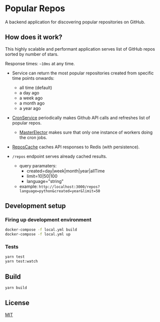 # Popular Repos

A backend application for discovering popular repositories on GitHub.

## How does it work?

This highly scalable and performant application serves list of GitHub repos sorted by number of stars.

Response times: `~10ms` at any time.

- Service can return the most popular repositories created from specific time points onwards:

  - all time (default)
  - a day ago
  - a week ago
  - a month ago
  - a year ago

- [CronService](src/cron/CronService.ts) periodically makes Github API calls and refreshes list of popular repos.
  - [MasterElector](src/utils/MasterElector.ts) makes sure that only one instance of workers doing the cron jobs.
- [ReposCache](src/caches/ReposCache.ts) caches API responses to Redis (with persistence).
- `/repos` endpoint serves already cached results.
  - query paramaters:
    - created=day|week|month|year|allTime
    - limit=10|50|100
    - language="string"
  - example: `http://localhost:3000/repos?language=python&created=year&limit=50`

## Development setup

### Firing up development environment

```sh
docker-compose -f local.yml build
docker-compose -f local.yml up
```

### Tests

```sh
yarn test
yarn test:watch
```

## Build

```sh
yarn build
```

## License

[MIT](LICENSE)
